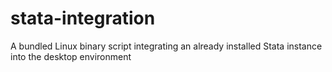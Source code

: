 # stata-integration
A bundled Linux binary script integrating an already installed Stata instance into the desktop environment
